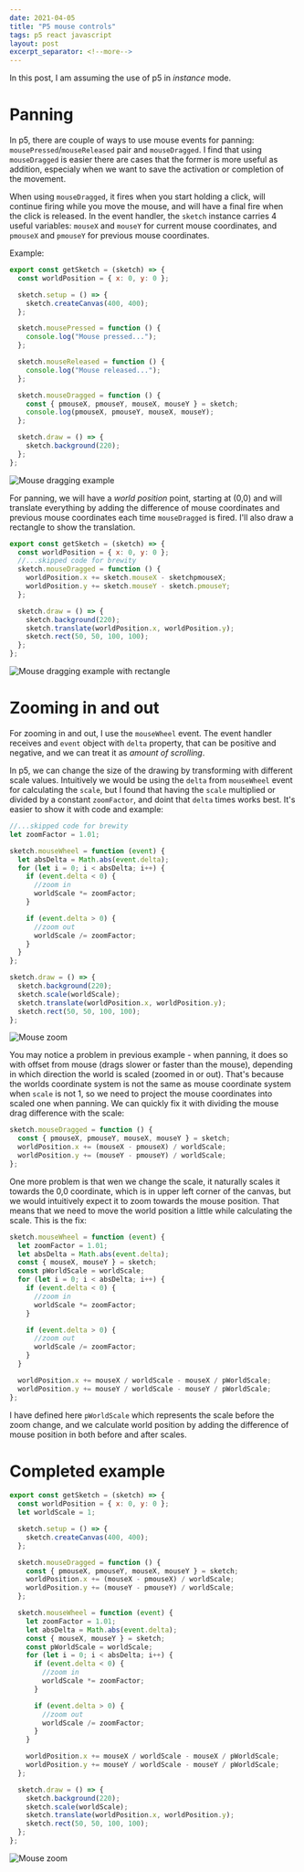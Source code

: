 ```yaml
---
date: 2021-04-05
title: "P5 mouse controls"
tags: p5 react javascript
layout: post
excerpt_separator: <!--more-->
---
```

In this post, I am assuming the use of p5 in _instance_ mode.

<!--more-->

# Panning

In p5, there are couple of ways to use mouse events for panning: `mousePressed`/`mouseReleased` pair and `mouseDragged`. I find that using `mouseDragged` is easier there are cases that the former is more useful as addition, especialy when we want to save the activation or completion of the movement.

When using `mouseDragged`, it fires when you start holding a click, will continue firing while you move the mouse, and will have a final fire when the click is released. In the event handler, the `sketch` instance carries 4 useful variables: `mouseX` and `mouseY` for current mouse coordinates, and `pmouseX` and `pmouseY` for previous mouse coordinates.

Example:

```jsx
export const getSketch = (sketch) => {
  const worldPosition = { x: 0, y: 0 };

  sketch.setup = () => {
    sketch.createCanvas(400, 400);
  };

  sketch.mousePressed = function () {
    console.log("Mouse pressed...");
  };

  sketch.mouseReleased = function () {
    console.log("Mouse released...");
  };

  sketch.mouseDragged = function () {
    const { pmouseX, pmouseY, mouseX, mouseY } = sketch;
    console.log(pmouseX, pmouseY, mouseX, mouseY);
  };

  sketch.draw = () => {
    sketch.background(220);
  };
};
```

![Mouse dragging example](/assets/2021-04-05-mouse_drag.gif)

For panning, we will have a _world position_ point, starting at (0,0) and will translate everything by adding the difference of mouse coordinates and previous mouse coordinates each time `mouseDragged` is fired. I'll also draw a rectangle to show the translation.

```jsx
export const getSketch = (sketch) => {
  const worldPosition = { x: 0, y: 0 };
  //...skipped code for brewity
  sketch.mouseDragged = function () {
    worldPosition.x += sketch.mouseX - sketchpmouseX;
    worldPosition.y += sketch.mouseY - sketch.pmouseY;
  };

  sketch.draw = () => {
    sketch.background(220);
    sketch.translate(worldPosition.x, worldPosition.y);
    sketch.rect(50, 50, 100, 100);
  };
};
```

![Mouse dragging example with rectangle](/assets/2021-04-05-mouse_drag_rect.gif)

# Zooming in and out

For zooming in and out, I use the `mouseWheel` event. The event handler receives and `event` object with `delta` property, that can be positive and negative, and we can treat it as _amount of scrolling_.

In p5, we can change the size of the drawing by transforming with different scale values. Intuitively we would be using the `delta` from `mouseWheel` event for calculating the `scale`, but I found that having the `scale` multiplied or divided by a constant `zoomFactor`, and doint that `delta` times works best. It's easier to show it with code and example:

```jsx
//...skipped code for brewity
let zoomFactor = 1.01;

sketch.mouseWheel = function (event) {
  let absDelta = Math.abs(event.delta);
  for (let i = 0; i < absDelta; i++) {
    if (event.delta < 0) {
      //zoom in
      worldScale *= zoomFactor;
    }

    if (event.delta > 0) {
      //zoom out
      worldScale /= zoomFactor;
    }
  }
};

sketch.draw = () => {
  sketch.background(220);
  sketch.scale(worldScale);
  sketch.translate(worldPosition.x, worldPosition.y);
  sketch.rect(50, 50, 100, 100);
};
```

![Mouse zoom](/assets/2021-04-05-mouse_zoom.gif)

You may notice a problem in previous example - when panning, it does so with offset from mouse (drags slower or faster than the mouse), depending in which direction the world is scaled (zoomed in or out). That's because the worlds coordinate system is not the same as mouse coordinate system when `scale` is not 1, so we need to project the mouse coordinates into scaled one when panning. We can quickly fix it with dividing the mouse drag difference with the scale:

```jsx
sketch.mouseDragged = function () {
  const { pmouseX, pmouseY, mouseX, mouseY } = sketch;
  worldPosition.x += (mouseX - pmouseX) / worldScale;
  worldPosition.y += (mouseY - pmouseY) / worldScale;
};
```

One more problem is that wen we change the scale, it naturally scales it towards the 0,0 coordinate, which is in upper left corner of the canvas, but we would intuitively expect it to zoom towards the mouse position. That means that we need to move the world position a little while calculating the scale. This is the fix:

```jsx
sketch.mouseWheel = function (event) {
  let zoomFactor = 1.01;
  let absDelta = Math.abs(event.delta);
  const { mouseX, mouseY } = sketch;
  const pWorldScale = worldScale;
  for (let i = 0; i < absDelta; i++) {
    if (event.delta < 0) {
      //zoom in
      worldScale *= zoomFactor;
    }

    if (event.delta > 0) {
      //zoom out
      worldScale /= zoomFactor;
    }
  }

  worldPosition.x += mouseX / worldScale - mouseX / pWorldScale;
  worldPosition.y += mouseY / worldScale - mouseY / pWorldScale;
};
```

I have defined here `pWorldScale` which represents the scale before the zoom change, and we calculate world position by adding the difference of mouse position in both before and after scales.

# Completed example

```jsx
export const getSketch = (sketch) => {
  const worldPosition = { x: 0, y: 0 };
  let worldScale = 1;

  sketch.setup = () => {
    sketch.createCanvas(400, 400);
  };

  sketch.mouseDragged = function () {
    const { pmouseX, pmouseY, mouseX, mouseY } = sketch;
    worldPosition.x += (mouseX - pmouseX) / worldScale;
    worldPosition.y += (mouseY - pmouseY) / worldScale;
  };

  sketch.mouseWheel = function (event) {
    let zoomFactor = 1.01;
    let absDelta = Math.abs(event.delta);
    const { mouseX, mouseY } = sketch;
    const pWorldScale = worldScale;
    for (let i = 0; i < absDelta; i++) {
      if (event.delta < 0) {
        //zoom in
        worldScale *= zoomFactor;
      }

      if (event.delta > 0) {
        //zoom out
        worldScale /= zoomFactor;
      }
    }

    worldPosition.x += mouseX / worldScale - mouseX / pWorldScale;
    worldPosition.y += mouseY / worldScale - mouseY / pWorldScale;
  };

  sketch.draw = () => {
    sketch.background(220);
    sketch.scale(worldScale);
    sketch.translate(worldPosition.x, worldPosition.y);
    sketch.rect(50, 50, 100, 100);
  };
};
```

![Mouse zoom](/assets/2021-04-05-mouse_zoom_fixed.gif)